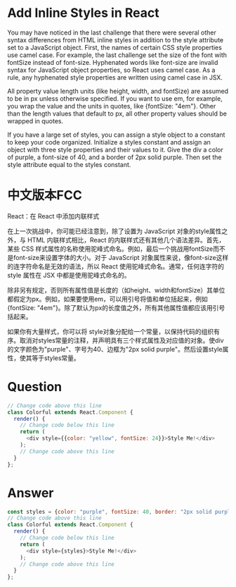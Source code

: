 # Add Inline Styles in React

You may have noticed in the last challenge that there were several other syntax differences from HTML inline styles in addition to the style attribute set to a JavaScript object. First, the names of certain CSS style properties use camel case. For example, the last challenge set the size of the font with fontSize instead of font-size. Hyphenated words like font-size are invalid syntax for JavaScript object properties, so React uses camel case. As a rule, any hyphenated style properties are written using camel case in JSX.

All property value length units (like height, width, and fontSize) are assumed to be in px unless otherwise specified. If you want to use em, for example, you wrap the value and the units in quotes, like {fontSize: "4em"}. Other than the length values that default to px, all other property values should be wrapped in quotes.

If you have a large set of styles, you can assign a style object to a constant to keep your code organized. Initialize a styles constant and assign an object with three style properties and their values to it. Give the div a color of purple, a font-size of 40, and a border of 2px solid purple. Then set the style attribute equal to the styles constant.
 


# 中文版本FCC
React：在 React 中添加内联样式

在上一次挑战中，你可能已经注意到，除了设置为 JavaScript 对象的style属性之外，与 HTML 内联样式相比，React 的内联样式还有其他几个语法差异。首先，某些 CSS 样式属性的名称使用驼峰式命名。例如，最后一个挑战用fontSize而不是font-size来设置字体的大小。对于 JavaScript 对象属性来说，像font-size这样的连字符命名是无效的语法，所以 React 使用驼峰式命名。通常，任何连字符的 style 属性在 JSX 中都是使用驼峰式命名的。

除非另有规定，否则所有属性值是长度的（如height、width和fontSize）其单位都假定为px。例如，如果要使用em，可以用引号将值和单位括起来，例如{fontSize: "4em"}。除了默认为px的长度值之外，所有其他属性值都应该用引号括起来。

如果你有大量样式，你可以将 style对象分配给一个常量，以保持代码的组织有序。取消对styles常量的注释，并声明具有三个样式属性及对应值的对象。使div的文字颜色为"purple"、字号为40、边框为"2px solid purple"。然后设置style属性，使其等于styles常量。


# Question
```js
// Change code above this line
class Colorful extends React.Component {
  render() {
    // Change code below this line
    return (
      <div style={{color: "yellow", fontSize: 24}}>Style Me!</div>
    );
    // Change code above this line
  }
};
```


# Answer
```js
const styles = {color: "purple", fontSize: 40, border: "2px solid purple"};
// Change code above this line
class Colorful extends React.Component {
  render() {
    // Change code below this line
    return (
      <div style={styles}>Style Me!</div>
    );
    // Change code above this line
  }
};
```
